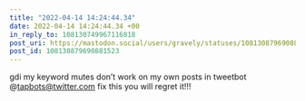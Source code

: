 ```yaml
---
title: "2022-04-14 14:24:44.34"
date: 2022-04-14 14:24:44.34 +00
in_reply_to: 108130749967116818
post_uri: https://mastodon.social/users/gravely/statuses/108130879690881523
post_id: 108130879690881523
---
```

gdi my keyword mutes don’t work on my own posts in tweetbot @tapbots@twitter.com fix this you will regret it!!!


